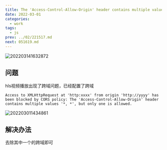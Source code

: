 ```yaml
---
title: The 'Access-Control-Allow-Origin' header contains multiple values '*, *', but only one is allowed
date: 2022-03-01
categories:
  - work
tags:
  - js
prev: ../02/221517.md
next: 051619.md
---
```


![202203141632872](https://fastly.jsdelivr.net/gh/qbmzc/images/2021/202203141632872.png)

<!-- more -->

## 问题

hls视频播放出现了跨域问题，已经配置了跨域

```shell
Access to XMLHttpRequest at 'http:xxxx' from origin 'http://yyyy' has been blocked by CORS policy: The 'Access-Control-Allow-Origin' header contains multiple values '*, *', but only one is allowed.
```

![202203011434861](https://fastly.jsdelivr.net/gh/qbmzc/images/2022/202203011434861.png)

## 解决办法

去除其中一个的跨域即可